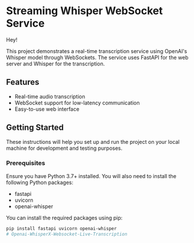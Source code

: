 # Streaming Whisper WebSocket Service

Hey! 

This project demonstrates a real-time transcription service using OpenAI's Whisper model through WebSockets. The service uses FastAPI for the web server and Whisper for the transcription.

## Features

- Real-time audio transcription
- WebSocket support for low-latency communication
- Easy-to-use web interface

## Getting Started

These instructions will help you set up and run the project on your local machine for development and testing purposes.

### Prerequisites

Ensure you have Python 3.7+ installed. You will also need to install the following Python packages:

- fastapi
- uvicorn
- openai-whisper

You can install the required packages using pip:

```bash
pip install fastapi uvicorn openai-whisper
# Openai-WhisperX-Websocket-Live-Transcription
